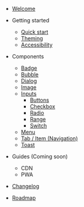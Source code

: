 - [Welcome](welcome.md)

- Getting started

  - [Quick start](getting-started/quickstart.md)
  - [Theming](getting-started/theming.md)
  - [Accessibility](getting-started/accessibility.md)

- Components

  - [Badge](components/badges.md)
  - [Bubble](components/bubble.md)
  - [Dialog](components/dialog.md)
  - [Image](components/image.md)
  - [Inputs](components/inputs.md)
    - [Buttons](components/inputs.md?id=buttons)
    - [Checkbox](components/inputs.md?id=checkbox)
    - [Radio](components/inputs.md?id=radio)
    - [Range](components/inputs.md?id=range)
    - [Switch](components/inputs.md?id=switch)
  - [Menu](components/menu.md)
  - [Tab / Item (Navigation)](components/tab.md)
  - [Toast](components/toast.md)

- Guides (Coming soon)
  - CDN
  - PWA

- [Changelog](changelog.md)
- [Roadmap](roadmap.md)
